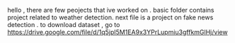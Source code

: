 hello , there are few peojects that ive worked on .
basic folder contains project related to weather detection.
next file is a project on fake news detection . to download dataset , go to https://drive.google.com/file/d/1q5jpI5M1EA9x3YPrLupmiu3gffkmGlHj/view
